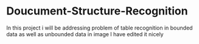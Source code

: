 # Doucument-Structure-Recognition
In this project i will be addressing problem of table recognition in bounded data as well as unbounded data in image
I have edited it nicely 

